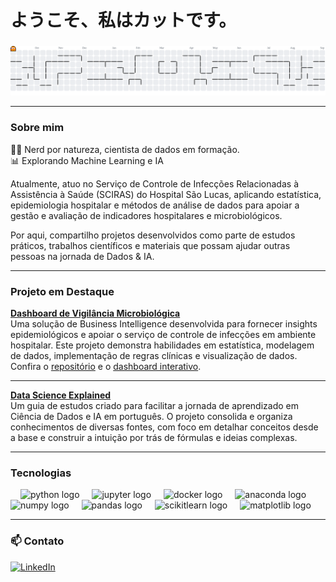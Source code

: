 <h1 align="left">ようこそ、私はカットです。</h1>

### 
<picture>
  <source media="(prefers-color-scheme: dark)" srcset="https://raw.githubusercontent.com/kvpergentino/kvpergentino/output/pacman-contribution-graph-dark.svg">
  <source media="(prefers-color-scheme: light)" srcset="https://raw.githubusercontent.com/kvpergentino/kvpergentino/output/pacman-contribution-graph.svg">
  <img alt="Pac‑Man contribution graph" src="https://raw.githubusercontent.com/kvpergentino/kvpergentino/output/pacman-contribution-graph.svg">
</picture>

---
<h3 align="left">Sobre mim</h3>

<p align="left">
👩‍💻 Nerd por natureza, cientista de dados em formação.<br>
📊 Explorando Machine Learning e IA  

Atualmente, atuo no Serviço de Controle de Infecções Relacionadas à Assistência à Saúde (SCIRAS) do Hospital São Lucas, aplicando estatística, epidemiologia hospitalar e métodos de análise de dados para apoiar a gestão e avaliação de indicadores hospitalares e microbiológicos.

Por aqui, compartilho projetos desenvolvidos como parte de estudos práticos, trabalhos científicos e materiais que possam ajudar outras pessoas na jornada de Dados & IA.
</p>


---
<h3 align="left">Projeto em Destaque</h3>

<p align="left">
  <strong><a href="https://github.com/kvpergentino/microbiological-surveillance-dashboard">Dashboard de Vigilância Microbiológica</a></strong>
  <br>
  Uma solução de Business Intelligence desenvolvida para fornecer insights epidemiológicos e apoiar o serviço de controle de infecções em ambiente hospitalar. Este projeto demonstra habilidades em estatística, modelagem de dados, implementação de regras clínicas e visualização de dados.
  <br>
  Confira o <a href="https://github.com/kvpergentino/microbiological-surveillance-dashboard">repositório</a> e o <a href="https://lookerstudio.google.com/reporting/ba5fd882-81a3-44ae-8493-b08685aeadb0">dashboard interativo</a>.
</p>

<hr>

<p align="left">
  <strong><a href="https://github.com/kvpergentino/data-science-explained">Data Science Explained</a></strong>
  <br>
  Um guia de estudos criado para facilitar a jornada de aprendizado em Ciência de Dados e IA em português. O projeto consolida e organiza conhecimentos de diversas fontes, com foco em detalhar conceitos desde a base e construir a intuição por trás de fórmulas e ideias complexas.
  <br>
</p>

---
<h3 align="left">Tecnologias</h3>

<div align="left">
  <img width="12" />
  <img src="https://cdn.jsdelivr.net/gh/devicons/devicon/icons/python/python-original.svg" height="40" alt="python logo"  />
  <img width="12" />
  <img src="https://cdn.jsdelivr.net/gh/devicons/devicon/icons/jupyter/jupyter-original.svg" height="40" alt="jupyter logo"  />
  <img width="12" />
  <img src="https://cdn.jsdelivr.net/gh/devicons/devicon/icons/docker/docker-original.svg" height="40" alt="docker logo"  />
  <img width="12" />
  <img src="https://cdn.jsdelivr.net/gh/devicons/devicon/icons/anaconda/anaconda-original.svg" height="40" alt="anaconda logo"  />
  <img src="https://cdn.jsdelivr.net/gh/devicons/devicon/icons/numpy/numpy-original.svg" height="40" alt="numpy logo"  />
  <img width="12" />
  <img src="https://cdn.jsdelivr.net/gh/devicons/devicon/icons/pandas/pandas-original.svg" height="40" alt="pandas logo"  />
  <img width="12" />
  <img src="https://cdn.jsdelivr.net/gh/devicons/devicon/icons/scikitlearn/scikitlearn-original.svg" height="40" alt="scikitlearn logo"  />
  <img width="12" />
  <img src="https://cdn.jsdelivr.net/gh/devicons/devicon/icons/matplotlib/matplotlib-original.svg" height="40" alt="matplotlib logo"  />
</div>

---

<h3 align="left">📫 Contato</h3>

<p align="left">
  <a href="https://www.linkedin.com/in/kvpergentino/" target="_blank">
    <img src="https://img.shields.io/badge/LinkedIn-0077B5?style=for-the-badge&logo=linkedin&logoColor=white" alt="LinkedIn"/>
  </a>
</p>
